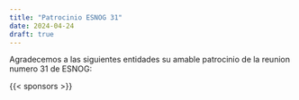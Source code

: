 ```yaml
---
title: "Patrocinio ESNOG 31"
date: 2024-04-24
draft: true 
---
```


Agradecemos a las siguientes entidades su amable patrocinio de la reunion numero 31 de ESNOG:

{{< sponsors >}}